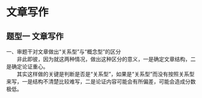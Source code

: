# 文章写作

## 题型一 文章写作
一、审题干对文章做出“关系型”与“概念型”的区分  
　　非此即彼，因为就这两种情况，做出这种区分的意义，一是确定文章结构，二是确定论证重心。  
　　其实这样做的关键是判断是否是“关系型”，如果是“关系型”而没有按照关系型来写，一是结构不清楚比较难写，二是论证内容可能会有所偏差，可能会造成分数极低。  
